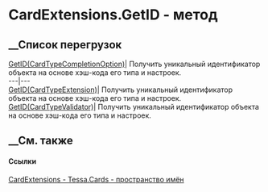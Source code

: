 # CardExtensions.GetID - метод
##  __Список перегрузок
[GetID(CardTypeCompletionOption)](M_Tessa_Cards_CardExtensions_GetID.htm)|
Получить уникальный идентификатор объекта на основе хэш-кода его типа и
настроек.  
---|---  
[GetID(CardTypeExtension)](M_Tessa_Cards_CardExtensions_GetID_1.htm)|
Получить уникальный идентификатор объекта на основе хэш-кода его типа и
настроек.  
[GetID(CardTypeValidator)](M_Tessa_Cards_CardExtensions_GetID_2.htm)|
Получить уникальный идентификатор объекта на основе хэш-кода его типа и
настроек.  
## __См. также
#### Ссылки
[CardExtensions - ](T_Tessa_Cards_CardExtensions.htm)
[Tessa.Cards - пространство имён](N_Tessa_Cards.htm)
